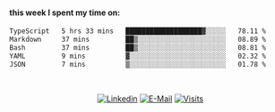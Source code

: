 #### this week I spent my time on:
<!--START_SECTION:waka-->

```txt
TypeScript   5 hrs 33 mins   ███████████████████▓░░░░░   78.11 %
Markdown     37 mins         ██▒░░░░░░░░░░░░░░░░░░░░░░   08.89 %
Bash         37 mins         ██▒░░░░░░░░░░░░░░░░░░░░░░   08.81 %
YAML         9 mins          ▓░░░░░░░░░░░░░░░░░░░░░░░░   02.32 %
JSON         7 mins          ▒░░░░░░░░░░░░░░░░░░░░░░░░   01.78 %
```

<!--END_SECTION:waka-->

&nbsp;<div align="center">
  [![Linkedin](https://img.shields.io/badge/linked-in-369?style=flat-square&logo=linkedin&logoColor=white&color=blue)](https://www.linkedin.com/in/muzzamilraza)
  [![E-Mail](https://img.shields.io/badge/email-reveal-2a8?style=flat-square&logo=gmail&logoColor=white)](mailto:hi@mzml.me)
  [![Visits](https://komarev.com/ghpvc/?username=muzzamilr&logo=GitHub&label=github%20visits&color=336699&logoColor=white&style=flat-square)](https://github.com/muzzamilr)
</div>
